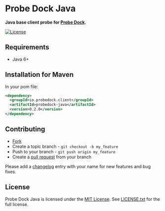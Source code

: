 # Probe Dock Java

**Java base client probe for [Probe Dock](https://github.com/probedock/probedock).**

[![License](https://img.shields.io/github/license/probedock/probedock-java.svg)](LICENSE.txt)

## Requirements

* Java 6+

## Installation for Maven

In your pom file:

```xml
<dependency>
  <groupId>io.probedock.client</groupId>
  <artifactId>probedock-java</artifactId>
  <version>0.2.0</version>
</dependency>
```
## Contributing

* [Fork](https://help.github.com/articles/fork-a-repo)
* Create a topic branch - `git checkout -b my_feature`
* Push to your branch - `git push origin my_feature`
* Create a [pull request](http://help.github.com/pull-requests/) from your branch

Please add a [changelog](CHANGELOG.md) entry with your name for new features and bug fixes.

## License

Probe Dock Java is licensed under the [MIT License](http://opensource.org/licenses/MIT).
See [LICENSE.txt](LICENSE.txt) for the full license.
